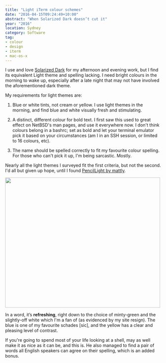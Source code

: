 ```yaml
---
title: "Light iTerm colour schemes"
date: "2016-04-15T09:24:49+10:00"
abstract: "When Solarized Dark doesn’t cut it"
year: "2016"
location: Sydney
category: Software
tag:
- colour
- design
- iterm
- mac-os-x
---
```

I use and love [Solarized Dark] for my afternoon and evening work, but I find its equivalent Light theme and spelling lacking. I need bright colours in the morning to wake up, especially after a late night that may not have involved the aforementioned dark theme.

My requirements for light themes are:

1. Blue or white tints, not cream or yellow. I use light themes in the morning, and find blue and white visually fresh and stimulating.

2. A distinct, different colour for bold text. I first saw this used to great effect on NetBSD's man pages, and use it everywhere now. I don't think colours belong in a bashrc; set as bold and let your terminal emulator pick it based on your circumstances (am I in an SSH session, or limited to 16 colours, etc).

3. The name should be spelled correctly to fit my favourite colour spelling. For those who can't pick it up, I'm being sarcastic. Mostly.

Nearly all the light themes I surveyed fit the first criteria, but not the second. I'd all but given up hope, until I found [PencilLight by mattly].

<p><img src="https://rubenerd.com/files/2016/PencilLight.png" srcset="https://rubenerd.com/files/2016/PencilLight.png 1x, https://rubenerd.com/files/2016/PencilLight@2x.png 2x" alt="" style="width:500px; height:420px;" /></p>

In a word, it’s **refreshing**, right down to the choice of minty-green and the slightly-off white which I'm a fan of (as evidenced by my site resign). The blue is one of my favourite schades [sic], and the yellow has a clear and pleasing level of contrast.

If you're going to spend most of your life looking at a shell, may as well make it as nice as it can be, and this is. He also managed to find a pair of words all English speakers can agree on their spelling, which is an added bonus.

[PencilLight by mattly]: https://github.com/mattly/iterm-colors-pencil 
[Solarized Dark]:  http://ethanschoonover.com/solarized

